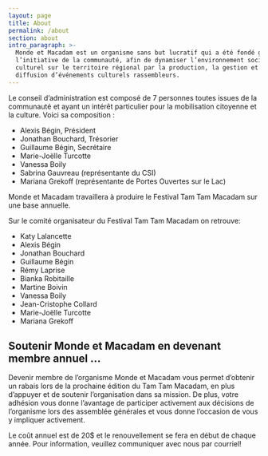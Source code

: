 ```yaml
---
layout: page
title: About
permalink: /about
section: about
intro_paragraph: >-
  Monde et Macadam est un organisme sans but lucratif qui a été fondé grâce à
  l’initiative de la communauté, afin de dynamiser l’environnement social et
  culturel sur le territoire régional par la production, la gestion et la
  diffusion d’événements culturels rassembleurs.
---
```

Le conseil d’administration est composé de 7 personnes toutes issues de la communauté et ayant un intérêt particulier pour la mobilisation citoyenne et la culture. Voici sa composition :

* Alexis Bégin, Président
* Jonathan Bouchard, Trésorier
* Guillaume Bégin, Secrétaire
* Marie-Joëlle Turcotte
* Vanessa Boily
* Sabrina Gauvreau (représentante du CSI)
* Mariana Grekoff (représentante de Portes Ouvertes sur le Lac)

Monde et Macadam travaillera à produire le Festival Tam Tam Macadam sur une base annuelle.

Sur le comité organisateur du Festival Tam Tam Macadam on retrouve:

* Katy Lalancette
* Alexis Bégin
* Jonathan Bouchard
* Guillaume Bégin
* Rémy Laprise
* Bianka Robitaille 
* Martine Boivin 
* Vanessa Boily
* Jean-Cristophe Collard
* Marie-Joëlle Turcotte
* Mariana Grekoff

## Soutenir Monde et Macadam en devenant membre annuel …

Devenir membre de l’organisme Monde et Macadam vous permet d’obtenir un rabais lors de la prochaine édition du Tam Tam Macadam, en plus d’appuyer et de soutenir l’organisation dans sa mission. De plus, votre adhésion vous donne l’avantage de participer activement aux décisions de l’organisme lors des assemblée générales et vous donne l’occasion de vous y impliquer activement.



Le coût annuel est de 20$ et le renouvellement se fera en début de chaque année. Pour information, veuillez communiquer avec nous par courriel!
